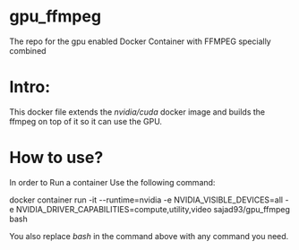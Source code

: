 # gpu_ffmpeg
The repo for the gpu enabled Docker Container with FFMPEG specially combined


# Intro:
This docker file extends the _nvidia/cuda_ docker image and builds the ffmpeg on top of it so it can use the GPU.

# How to use?
In order to Run a container Use the following command:

docker container run -it --runtime=nvidia -e NVIDIA_VISIBLE_DEVICES=all -e NVIDIA_DRIVER_CAPABILITIES=compute,utility,video sajad93/gpu_ffmpeg bash

You also replace _bash_ in the command above with any command you need.
